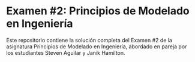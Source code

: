 # Examen #2: Principios de Modelado en Ingeniería
Este repositorio contiene la solución completa del Examen #2 de la asignatura Principios de Modelado en Ingeniería, abordado en pareja por los estudiantes Steven Aguilar y Janik Hamilton.
